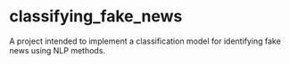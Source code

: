 # classifying_fake_news
 A project intended to implement a classification model for identifying fake news using NLP methods.
